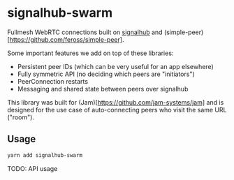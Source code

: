 # signalhub-swarm

Fullmesh WebRTC connections built on [signalhub](https://github.com/mafintosh/signalhub) and (simple-peer)[https://github.com/feross/simple-peer].

Some important features we add on top of these libraries:

- Persistent peer IDs (which can be very useful for an app elsewhere)
- Fully symmetric API (no deciding which peers are "initiators")
- PeerConnection restarts
- Messaging and shared state between peers over signalhub

This library was built for (Jam)[https://github.com/jam-systems/jam] and is designed for the use case of auto-connecting peers who visit the same URL ("room").

## Usage

```sh
yarn add signalhub-swarm
```

TODO: API usage

